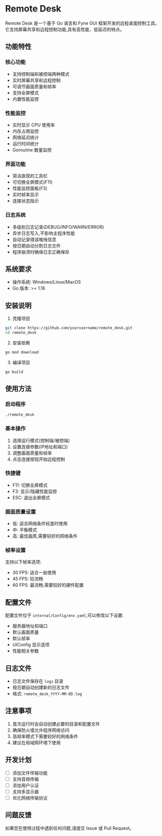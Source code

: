# Remote Desk

Remote Desk 是一个基于 Go 语言和 Fyne GUI 框架开发的远程桌面控制工具。它支持屏幕共享和远程控制功能,具有高性能、低延迟的特点。

## 功能特性

### 核心功能
- 支持控制端和被控端两种模式
- 实时屏幕共享和远程控制
- 可调节画面质量和帧率
- 支持全屏模式
- 内置性能监控

### 性能监控
- 实时显示 CPU 使用率
- 内存占用监控
- 网络延迟统计
- 运行时间统计
- Goroutine 数量监控

### 界面功能
- 简洁直观的工具栏
- 可切换全屏模式(F11)
- 性能监控面板(F3)
- 实时帧率显示
- 连接状态指示

### 日志系统
- 多级别日志记录(DEBUG/INFO/WARN/ERROR)
- 异步日志写入,不影响主程序性能
- 自动记录错误堆栈信息
- 按日期自动分割日志文件
- 程序崩溃时确保日志正确保存

## 系统要求
- 操作系统: Windows/Linux/MacOS
- Go 版本: >= 1.16

## 安装说明

1. 克隆项目
```bash
git clone https://github.com/yourusername/remote_desk.git
cd remote_desk
```

2. 安装依赖
```bash
go mod download
```

3. 编译项目
```bash
go build
```

## 使用方法

### 启动程序
```bash
./remote_desk
```

### 基本操作
1. 选择运行模式(控制端/被控端)
2. 设置连接参数(IP地址和端口)
3. 调整画面质量和帧率
4. 点击连接按钮开始远程控制

### 快捷键
- F11: 切换全屏模式
- F3: 显示/隐藏性能监控
- ESC: 退出全屏模式

### 画面质量设置
- 低: 适合网络条件较差时使用
- 中: 平衡模式
- 高: 最佳画质,需要较好的网络条件

### 帧率设置
支持以下帧率选项:
- 30 FPS: 适合一般使用
- 45 FPS: 较流畅
- 60 FPS: 最流畅,需要较好的硬件配置

## 配置文件
配置文件位于 `internal/Config/env.yaml`,可以修改以下设置:
- 服务器地址和端口
- 默认画面质量
- 默认帧率
- UIConfig 显示选项
- 性能相关参数

## 日志文件
- 日志文件保存在 `logs` 目录
- 按日期自动创建新的日志文件
- 格式: `remote_desk_YYYY-MM-DD.log`

## 注意事项
1. 首次运行时会自动创建必要的目录和配置文件
2. 确保防火墙允许程序网络访问
3. 高帧率模式下需要较好的网络条件
4. 建议在局域网环境下使用

## 开发计划
- [ ] 添加文件传输功能
- [ ] 支持音频传输
- [ ] 添加用户认证
- [ ] 支持多显示器
- [ ] 优化网络传输协议

## 问题反馈
如果您在使用过程中遇到任何问题,请提交 Issue 或 Pull Request。 